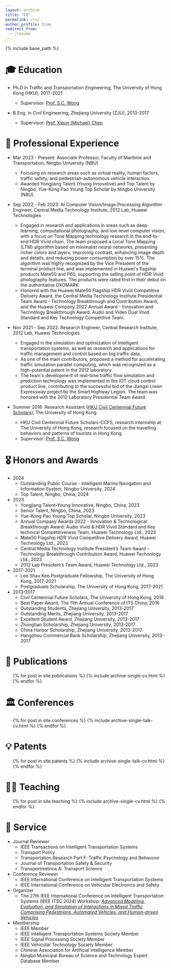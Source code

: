 ```yaml
---
layout: archive
title: "CV"
permalink: /cv/
author_profile: true
redirect_from:
  - /resume
---
```


{% include base_path %}

🎓 Education
======
* Ph.D in Traffic and Transportation Engineering, The University of Hong Kong (HKU), 2017-2021
  * Supervisor: [Prof. S.C. Wong](https://www.civil.hku.hk/scwong/)

* B.Eng. in Civil Engineering, Zhejiang University (ZJU), 2013-2017
  * Supervisor: [Prof. Xiqun (Michael) Chen](https://person.zju.edu.cn/en/xiqun)

💼 Professional Experience
======
* Mar 2023 - Present: Associate Professor, Faculty of Maritime and Transportation, Ningbo University (NBU)
  * Focusing on research areas such as virtual reality, human factors, traffic safety, and pedestrian-autonomous vehicle interaction.
  * Awarded Yongjiang Talent (Young Innovative) and Top Talent by Ningbo, Yue-Kong Pao Young Top Scholar by Ningbo University (NBU).

* Sep 2022 - Feb 2023: AI Computer Vision/Image Processing Algorithm Engineer, Central Media Technology Institute, 2012 Lab, Huawei Technologies
  * Engaged in research and applications in areas such as deep learning, computational photography, and low-level computer vision, with a focus on Tone Mapping technology research in the end-to-end HDR Vivid chain. The team proposed a Local Tone Mapping (LTM) algorithm based on minimalist neural networks, presenting richer colors and layers, improving contrast, enhancing image depth and details, and reducing power consumption by over 15%. The algorithm was highly recognized by the Vice President of the terminal product line, and was implemented in Huawei's flagship products Mate50 and P60, supporting the selling point of HDR Vivid photography features. The products were rated first in their debut on the authoritative DXOMARK.
  * Honored with the Huawei Mate50 Flagship HDR Vivid Competitive Delivery Award, the Central Media Technology Institute Presidential Team Award - Technology Breakthrough and Contribution Award, and the Huawei Company 2022 Annual Award - Innovation and Technology Breakthrough Award: Audio and Video Dual Vivid Standard and Key Technology Competitive Team.

* Nov 2021 - Sep 2022: Research Engineer, Central Research Institute, 2012 Lab, Huawei Technologies
  * Engaged in the simulation and optimization of intelligent transportation systems, as well as research and applications for traffic management and control based on big traffic data.
  * As one of the main contributors, proposed a method for accelerating traffic simulation parallel computing, which was recognized as a high-potential patent in the 2012 laboratory.
  * The team's development of real-time traffic flow simulation and prediction technology was implemented in the IOT cloud control product line, contributing to the successful bid of the Jiangxi Liwen Expressway project by the Smart Highway Legion. The team was honored with the 2012 Laboratory Presidential Team Award.

* Summer 2016: Research Assistant ([HKU Civil Centennial Future Scholars](https://www.civil.hku.hk/hkuccfs/)), The University of Hong Kong
  * HKU Civil Centennial Future Scholars-CCFS, research internship at The University of Hong Kong, research focused on the travelling behaviors and patterns of tourists in Hong Kong.
  * Supervisor: [Prof. S.C. Wong](https://www.civil.hku.hk/scwong/)

🎖 Honors and Awards
======
* 2024
  * Outstanding Public Course - Intelligent Marine Navigation and Information System, Ningbo University, 2024
  * Top Talent, Ningbo, China, 2024
* 2023
  * Yongjiang Talent-Young Innovative, Ningbo, China, 2023
  * Senior Talent, Ningbo, China, 2023
  * Yue-Kong Pao Young Top Scholar, Ningbo University, 2023
  * Annual Company Awards 2022 - Innovation & Technological Breakthrough Award: Audio Vivid & HDR Vivid Standard and Key technical Competitiveness Team, Huawei Technology Ltd., 2023
  * Mate50 Flagship HDR Vivid Competitive Delivery Award, Huawei Technology Ltd., 2023
  * Central Media Technology Institute President’s Team Award - Technology Breakthrough Contribution Award, Huawei Technology Ltd., 2023
  * 2012 Lab President’s Team Award, Huawei Technology Ltd., 2023
* 2017-2021
  * Lee Shau Kee Postgraduate Fellowship, The University of Hong Kong, 2017-2021
  * Postgraduate Scholarship, The University of Hong Kong, 2017-2021
* 2013-2017
  * Civil Centennial Future Scholars, The University of Hong Kong, 2016
  * Best Paper Award, The 11th Annual Conference of ITS China, 2016
  * Outstanding Students, Zhejiang University, 2013-2017
  * Outstanding Merits, Zhejiang University, 2013-2017
  * Excellent Student Award, Zhejiang University, 2013-2017
  * Zhongtian Scholarship, Zhejiang University, 2013-2017
  * China Harbor Scholarship, Zhejiang University, 2013-2017
  * Hangzhou Commercial Bank Scholarship, Zhejiang University, 2013-2017
  
📄 Publications
======
  <ul>{% for post in site.publications %}
    {% include archive-single-cv.html %}
  {% endfor %}</ul>
  
🏛️ Conferences
======
  <ul>{% for post in site.conferences %}
    {% include archive-single-talk-cv.html %}
  {% endfor %}</ul>

💡 Patents
======
  <ul>{% for post in site.patents %}
    {% include archive-single-talk-cv.html %}
  {% endfor %}</ul>
  
👨‍🏫 Teaching
======
  <ul>{% for post in site.teaching %}
    {% include archive-single-cv.html %}
  {% endfor %}</ul>
  
🤝 Service
======
* Journal Reviewer
  * IEEE Transactions on Intelligent Transportation Systems
  * Transport Policy
  * Transportation Research Part F: Traffic Psychology and Behaviour
  * Journal of Transportation Safety & Security
  * Transportmetrica A: Transport Science
* Conference Reviewer
  * IEEE International Conference on Intelligent Transportation Systems
  * IEEE International Conference on Vehicular Electronics and Safety
* Organizer
  * The 27th IEEE International Conference on Intelligent Transportation Systems (IEEE ITSC 2024) Workshop: [*Advanced Modeling, Evaluation, and Simulation of Interactions in Mixed Traffic Comprising Pedestrians, Automated Vehicles, and Human-driven Vehicles*](https://sites.google.com/view/workshop-itsc-2024/)
* Membership
  * IEEE Member
  * IEEE Intelligent Transportation Systems Society Member
  * IEEE Signal Processing Society Member
  * IEEE Vehicular Technology Society Member
  * Chinese Association for Artificial Intelligence Member
  * Ningbo Municipal Bureau of Science and Technology Expert Database Member
